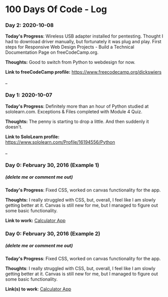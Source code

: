 # 100 Days Of Code - Log

### Day 2: 2020-10-08

**Today's Progress**: Wireless USB adapter installed for pentesting. Thought I had to download driver manually, but fortunately it was plug and play. 
First steps for Responsive Web Design Projects - Build a Technical Documentation Page on freeCodeCamp.org.

**Thoughts:** Good to switch from Python to webdesign for now. 

**Link to freeCodeCamp profile:** https://www.freecodecamp.org/dickswiers

_

### Day 1: 2020-10-07

**Today's Progress**: Definitely more than an hour of Python studied at sololearn.com. Exceptions & Files completed with Module 4 Quiz. 

**Thoughts:** The penny is starting to drop a little. And then suddenly it doesn't. 

**Link to SoloLearn profile:** https://www.sololearn.com/Profile/16194556/Python

_

### Day 0: February 30, 2016 (Example 1)
##### (delete me or comment me out)

**Today's Progress**: Fixed CSS, worked on canvas functionality for the app.

**Thoughts:** I really struggled with CSS, but, overall, I feel like I am slowly getting better at it. Canvas is still new for me, but I managed to figure out some basic functionality.

**Link to work:** [Calculator App](http://www.example.com)

### Day 0: February 30, 2016 (Example 2)
##### (delete me or comment me out)

**Today's Progress**: Fixed CSS, worked on canvas functionality for the app.

**Thoughts**: I really struggled with CSS, but, overall, I feel like I am slowly getting better at it. Canvas is still new for me, but I managed to figure out some basic functionality.

**Link(s) to work**: [Calculator App](http://www.example.com)



